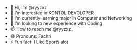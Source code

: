 - 👋 Hi, I’m @ryyzxz
- 👀 I’m interested in KONTOL DEVOLOPER
- 🌱 I’m currently learning major in Computer and Networking
- 💞️ I’m looking to new experience with Coding 
- 📫 How to reach me @ryyzxz_
- 😄 Pronouns: Fachri
- ⚡ Fun fact: I Like Sports alot

<!---
ryyzxz/ryyzxz is a ✨ special ✨ repository because its `README.md` (this file) appears on your GitHub profile.
You can click the Preview link to take a look at your changes.
--->
